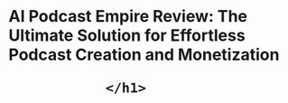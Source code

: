 <figure class="relative">
        <div class="reader-cover-image__wrapper-right-rail-layout">
          <img src="https://media.licdn.com/dms/image/v2/D5612AQHO4KKLQfDraA/article-cover_image-shrink_720_1280/B56ZT99odCGoAI-/0/1739427580986?e=1744848000&amp;v=beta&amp;t=xP8jYO7w6AqsJwNAftOcI9hpm3XfOe0ATRn5ooyjPTs" loading="lazy" alt="" id="ember383" class="reader-cover-image__img evi-image lazy-image ember-view">
        </div>
<!---->      </figure>
<h1>
                  
  <span data-scaffold-immersive-reader-title="">
    AI Podcast Empire Review: The Ultimate Solution for Effortless Podcast Creation and Monetization
  </span>

                </h1>

               
